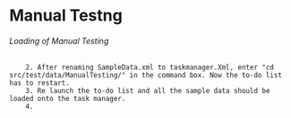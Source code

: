# Manual Testng
###### Loading of Manual Testing
``` 1. Since our program only reads xml files with the task name "taskmanger.xml", the SampleData.xml file has to be manually renamed to taskmanager.xml
	2. After renaming SampleData.xml to taskmanager.Xml, enter "cd src/test/data/ManualTesting/" in the command box. Now the to-do list has to restart.
	3. Re launch the to-do list and all the sample data should be loaded onto the task manager.
	4. 

```
